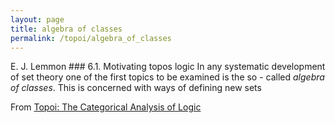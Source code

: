 ```yaml
---
layout: page
title: algebra of classes
permalink: /topoi/algebra_of_classes
---
```

E. J. Lemmon ### 6.1. Motivating topos logic In any systematic development of set theory one of the first topics to be examined is the so - called _algebra of classes_. This is concerned with ways of defining new sets


From [Topoi: The Categorical Analysis of Logic](https://mathgloss.github.io/MathGloss/topoi.html)